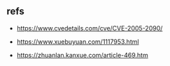 ## refs

- https://www.cvedetails.com/cve/CVE-2005-2090/
- https://www.xuebuyuan.com/1117953.html

- https://zhuanlan.kanxue.com/article-469.htm
